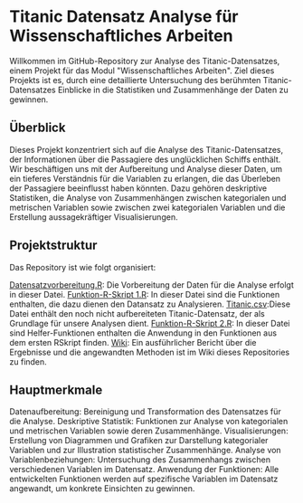 # Titanic Datensatz Analyse für Wissenschaftliches Arbeiten

Willkommen im GitHub-Repository zur Analyse des Titanic-Datensatzes, einem Projekt für das Modul "Wissenschaftliches Arbeiten". Ziel dieses Projekts ist es, durch eine detaillierte Untersuchung des berühmten Titanic-Datensatzes Einblicke in die Statistiken und Zusammenhänge der Daten zu gewinnen.

## Überblick

Dieses Projekt konzentriert sich auf die Analyse des Titanic-Datensatzes, der Informationen über die Passagiere des unglücklichen Schiffs enthält. Wir beschäftigen uns mit der Aufbereitung und Analyse dieser Daten, um ein tieferes Verständnis für die Variablen zu erlangen, die das Überleben der Passagiere beeinflusst haben könnten. Dazu gehören deskriptive Statistiken, die Analyse von Zusammenhängen zwischen kategorialen und metrischen Variablen sowie zwischen zwei kategorialen Variablen und die Erstellung aussagekräftiger Visualisierungen.

## Projektstruktur

Das Repository ist wie folgt organisiert:

[Datensatzvorbereitung.R](https://github.com/alinaabro/Wissenschaftliches-Arbeiten-GitHub-Projekt/blob/main/Datensatzvorbereitung.R): Die Vorbereitung der Daten für die Analyse erfolgt in dieser Datei.
[Funktion-R-Skript 1.R](https://github.com/alinaabro/Wissenschaftliches-Arbeiten-GitHub-Projekt/blob/main/Funktionen-R-Skript%201.R): In dieser Datei sind die Funktionen enthalten, die dazu dienen den Datansatz zu Analysieren.
[Titanic.csv](https://github.com/alinaabro/Wissenschaftliches-Arbeiten-GitHub-Projekt/blob/main/titanic.csv):Diese Datei enthält den noch nicht aufbereiteten Titanic-Datensatz, der als Grundlage für unsere Analysen dient.
[Funktion-R-Skript 2.R](https://github.com/alinaabro/Wissenschaftliches-Arbeiten-GitHub-Projekt/blob/main/Funktionen-R-Skript%202.R): In dieser Datei sind Helfer-Funktionen enthalten die Anwendung in den Funktionen aus dem ersten RSkript finden.
[Wiki](https://github.com/alinaabro/Wissenschaftliches-Arbeiten-GitHub-Projekt/wiki): Ein ausführlicher Bericht über die Ergebnisse und die angewandten Methoden ist im Wiki dieses Repositories zu finden.

## Hauptmerkmale

Datenaufbereitung: Bereinigung und Transformation des Datensatzes für die Analyse.
Deskriptive Statistik: Funktionen zur Analyse von kategorialen und metrischen Variablen sowie deren Zusammenhänge.
Visualisierungen: Erstellung von Diagrammen und Grafiken zur Darstellung kategorialer Variablen und zur Illustration statistischer Zusammenhänge.
Analyse von Variablenbeziehungen: Untersuchung des Zusammenhangs zwischen verschiedenen Variablen im Datensatz.
Anwendung der Funktionen: Alle entwickelten Funktionen werden auf spezifische Variablen im Datensatz angewandt, um konkrete Einsichten zu gewinnen.
